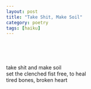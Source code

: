 ```yaml
---
layout: post
title: "Take Shit, Make Soil"
category: poetry
tags: [haiku]
---
```

<p>&nbsp;</p>
<p>&nbsp;</p>

take shit and make soil  
set the clenched fist free, to heal  
tired bones, broken heart  


<p>&nbsp;</p>
<p>&nbsp;</p>

